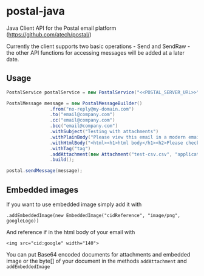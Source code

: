 # postal-java
Java Client API for the Postal email platform (https://github.com/atech/postal/)

Currently the client supports two basic operations - Send and SendRaw - 
the other API functions for accessing messages will be added at a later date.

## Usage

```java
PostalService postalService = new PostalService("<<POSTAL_SERVER_URL>>", "API_KEY");

PostalMessage message = new PostalMessageBuilder()
                .from("no-reply@my-domain.com")
                .to("email@company.com")
                .cc("email@company.com")
                .bcc("email@company.com")
                .withSubject("Testing with attachments")
                .withPlainBody("Please view this email in a modern email client!")
                .withHtmlBody("<html><h1>html body</h1><h2>Please check your attachments!</h2></html>")
                .withTag("tag")
                .addAttachment(new Attachment("test-csv.csv", "application/octet-stream", attachmentByte))
                .build();

postal.sendMessage(message);
```

## Embedded images

If you want to use embedded image simply add it with 

`.addEmbeddedImage(new EmbeddedImage("cidReference", "image/png", googleLogo))`

And reference if in the html body of your email with 

`<img src="cid:google" width="140">`
        
You can put Base64 encoded documents for attachments and embedded image or the byte[] of your document
in the methods `addAttachment` and `addEmbeddedImage` 


